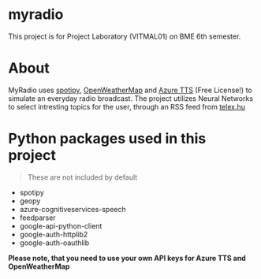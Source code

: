 # myradio

This project is for Project Laboratory (VITMAL01) on BME 6th semester.

# About

MyRadio uses [spotipy](https://spotipy.readthedocs.io/en/2.18.0/), [OpenWeatherMap](https://openweathermap.org/api)
and [Azure TTS](https://docs.microsoft.com/en-us/azure/cognitive-services/speech-service/index-text-to-speech) (Free
License!) to simulate an everyday radio broadcast. The project utilizes Neural Networks to select intresting topics for
the user, through an RSS feed from [telex.hu](https://telex.hu/)

# Python packages used in this project
> These are not included by default
* spotipy
* geopy
* azure-cognitiveservices-speech
* feedparser
* google-api-python-client 
* google-auth-httplib2
* google-auth-oauthlib

**Please note, that you need to use your own API keys for Azure TTS and OpenWeatherMap**